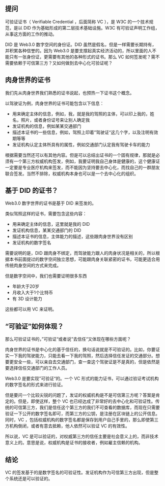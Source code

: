 ## 提问

可验证证书（ Verifiable Credential ，后面简称 VC ），是 W3C 的一个技术规范，是以 DID 作为基础形成的第二层技术基础设施。W3C 有可验证声明工作组，从事这方面的工作的推动。

DID 是 Web3.0 数字空间的身份证。DID 虽然是假名，但是一样需要长期持有，并积累各种信誉的。因为 Web3.0 是要支撑起真实经济活动的，所以里面的人不能只有一张身份证，更需要有其他的各种形式的证书。那么 VC 如何签发呢？需不需要依赖于可信第三方？又如何做到去中心化可验证呢？

## 肉身世界的证书

我们先从肉身世界我们熟悉的证书说起，也预热一下证书这个概念。

以驾驶证为例，肉身世界的证书可能包含以下信息：

  - 用来确定主体的信息，例如，我，就是我的驾照的主体，可以印上我的，姓名，照片，或者身份证号来让别人确定我
  - 发证机构的信息，例如某某交通部门
  - 描述本证书的一些信息，例如，驾照上印着”驾驶证“这几个字，以及注明有效期等等
  - 发证机构认定主体所具有的属性，例如交通部门认定我有驾驶卡车的能力

根据需要当然还可以有其他内容。但是可以总结出证书的一个固有规律，那就是必须有一个第三方权威机构签发，例如，我要证明我自己身体是健康的，这个健康证一定要是专业医疗机构来签发，而不能因为坚持要去中心化，而找自己的一群朋友联合签发。当然不排除，权威机构本身也可以是一个去中心化的组织。

## 基于 DID 的证书？

Web3.0 数字世界的证书是基于 DID 来签发的。

类似驾照这样的证书，需要包含这些内容：

- 用来确定主体的信息，这里就是我的 DID 
- 发证机构信息，某某交通部门的 DID 
- 描述本证书的信息，主体能力的描述，这些跟肉身世界没有区别
- 发证机构的数字签名

需要说明的是，DID 跟肉身不绑定，而驾驶能力跟人的肉身状况是相关的，所以根据本书前面提过的数字空间独立思想，可能跟肉身关联紧密的证书，可能更适合用传统肉身空间的方式来完成。

但是数字空间中，我们也需要证明很多东西

- 年龄大于20岁
- 月收入大于1个比特币
- 有 3D 设计能力

这些都可以用 VC 来证明。

## “可验证”如何体现？

那么可验证证书的，”可验证“或者说”去信任“又体现在哪些方面呢？

肉身世界的证书是中心化的基于信任的，换句话说就是不可验证的。比如，你要证实一下我的驾驶能力，只能去看一下我的驾照，然后选择信任发证的交通部分。想要更安全一些，可以亲自去交通部门，查一查这个驾驶证是不是真的，但是依然是要选择信任交通部门的工作人员。

Web3.0 是要实现”可验证“的。一个 VC 形式的能力证书，可以通过验证考试机构的数字签名的形式来进行验证。

但是要问一个比较尖锐的问题了，发证的权威机构是不是可信第三方呢？答案是肯定的。但是，即使这样，整个 VC 也已经达成了非常好的去中心化和可验证性。传统的可信第三方，我们是信任这个第三方的我们不可查看的数据库，而现在只需要验证一下公开的数字签名即可，而第三方的公钥，是注册在区块链上的公开信息。同时，VC ，包括权威机构的数字签名都是保存到用户自己手里的，那么即使第三方机构倒闭，或者有意去抵赖，他人依然可以验证 VC 的有效性。

所以说，VC 是可以验证的，对权威第三方的信任主要是社会意义上的，而非技术意义上的。意思是说，权威机构是证书的接收者，例如雇主信赖的机构。

## 结论

VC 的签发基于的是数字签名的可验证性。发证机构作为可信第三方出现，但是整个系统还是可以验证的。
